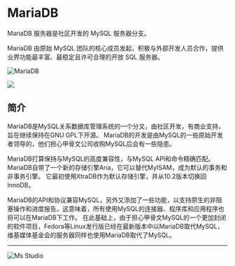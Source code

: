 # MariaDB

MariaDB 服务器是社区开发的 MySQL 服务器分支。

MariaDB 由原始 MySQL 团队的核心成员发起，积极与外部开发人员合作，提供业界功能最丰富、最稳定且许可合理的开放 SQL 服务器。

![MariaDB](https://file.lifebus.top/imgs/mariadb_logo.png)

![](https://img.shields.io/badge/%E6%96%B0%E7%96%86%E8%90%8C%E6%A3%AE%E8%BD%AF%E4%BB%B6%E5%BC%80%E5%8F%91%E5%B7%A5%E4%BD%9C%E5%AE%A4-%E6%8F%90%E4%BE%9B%E6%8A%80%E6%9C%AF%E6%94%AF%E6%8C%81-blue)

## 简介

MariaDB是MySQL关系数据库管理系统的一个分叉，由社区开发，有商业支持，旨在继续保持在GNU GPL下开源。
MariaDB的开发是由MySQL的一些原始开发者领导的，他们担心甲骨文公司收购MySQL后会有一些隐患。

MariaDB打算保持与MySQL的高度兼容性，与MySQL API和命令精确匹配。MariaDB自带了一个新的存储引擎Aria，它可以替代MyISAM，成为默认的事务和非事务引擎。
它最初使用XtraDB作为默认存储引擎，并从10.2版本切换回InnoDB。

MariaDB的API和协议兼容MySQL，另外又添加了一些功能，以支持原生的非阻塞操作和进度报告。这意味着，所有使用MySQL的连接器、程序库和应用程序也将可以在MariaDB下工作。
在此基础上，由于担心甲骨文MySQL的一个更加封闭的软件项目，Fedora等Linux发行版已经在最新版本中以MariaDB取代MySQL，维基媒体基金会的服务器同样也使用MariaDB取代了MySQL。

---

![Ms Studio](https://file.lifebus.top/imgs/ms_blank_001.png)
